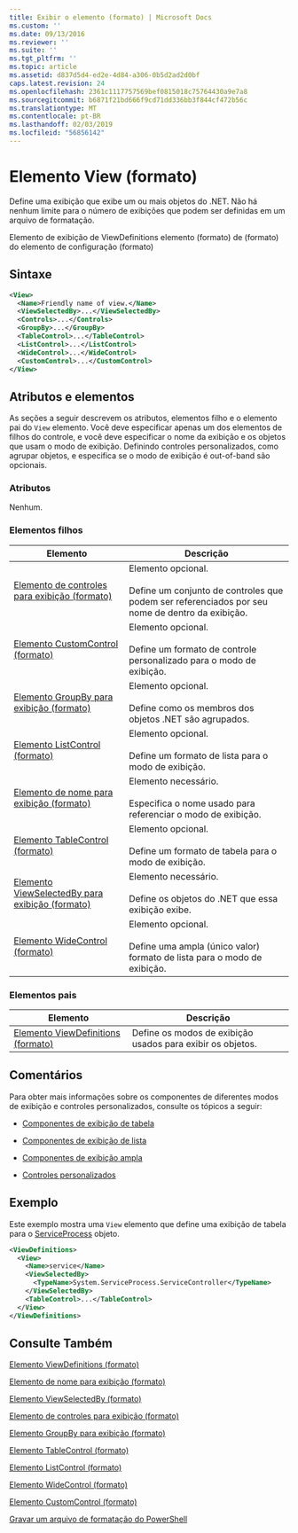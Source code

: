 ```yaml
---
title: Exibir o elemento (formato) | Microsoft Docs
ms.custom: ''
ms.date: 09/13/2016
ms.reviewer: ''
ms.suite: ''
ms.tgt_pltfrm: ''
ms.topic: article
ms.assetid: d837d5d4-ed2e-4d84-a306-0b5d2ad2d0bf
caps.latest.revision: 24
ms.openlocfilehash: 2361c1117757569bef0815018c75764430a9e7a8
ms.sourcegitcommit: b6871f21bd666f9cd71dd336bb3f844cf472b56c
ms.translationtype: MT
ms.contentlocale: pt-BR
ms.lasthandoff: 02/03/2019
ms.locfileid: "56856142"
---
```

# <a name="view-element-format"></a>Elemento View (formato)

Define uma exibição que exibe um ou mais objetos do .NET. Não há nenhum limite para o número de exibições que podem ser definidas em um arquivo de formatação.

Elemento de exibição de ViewDefinitions elemento (formato) de (formato) do elemento de configuração (formato)

## <a name="syntax"></a>Sintaxe

```xml
<View>
  <Name>Friendly name of view.</Name>
  <ViewSelectedBy>...</ViewSelectedBy>
  <Controls>...</Controls>
  <GroupBy>...</GroupBy>
  <TableControl>...</TableControl>
  <ListControl>...</ListControl>
  <WideControl>...</WideControl>
  <CustomControl>...</CustomControl>
</View>
```

## <a name="attributes-and-elements"></a>Atributos e elementos

As seções a seguir descrevem os atributos, elementos filho e o elemento pai do `View` elemento. Você deve especificar apenas um dos elementos de filhos do controle, e você deve especificar o nome da exibição e os objetos que usam o modo de exibição. Definindo controles personalizados, como agrupar objetos, e especifica se o modo de exibição é out-of-band são opcionais.

### <a name="attributes"></a>Atributos

Nenhum.

### <a name="child-elements"></a>Elementos filhos

|Elemento|Descrição|
|-------------|-----------------|
|[Elemento de controles para exibição (formato)](./controls-element-for-view-format.md)|Elemento opcional.<br /><br /> Define um conjunto de controles que podem ser referenciados por seu nome de dentro da exibição.|
|[Elemento CustomControl (formato)](./customcontrol-element-for-groupby-format.md)|Elemento opcional.<br /><br /> Define um formato de controle personalizado para o modo de exibição.|
|[Elemento GroupBy para exibição (formato)](./groupby-element-for-view-format.md)|Elemento opcional.<br /><br /> Define como os membros dos objetos .NET são agrupados.|
|[Elemento ListControl (formato)](./listcontrol-element-format.md)|Elemento opcional.<br /><br /> Define um formato de lista para o modo de exibição.|
|[Elemento de nome para exibição (formato)](./name-element-for-view-format.md)|Elemento necessário.<br /><br /> Especifica o nome usado para referenciar o modo de exibição.|
|[Elemento TableControl (formato)](./tablecontrol-element-format.md)|Elemento opcional.<br /><br /> Define um formato de tabela para o modo de exibição.|
|[Elemento ViewSelectedBy para exibição (formato)](./viewselectedby-element-format.md)|Elemento necessário.<br /><br /> Define os objetos do .NET que essa exibição exibe.|
|[Elemento WideControl (formato)](./widecontrol-element-format.md)|Elemento opcional.<br /><br /> Define uma ampla (único valor) formato de lista para o modo de exibição.|

### <a name="parent-elements"></a>Elementos pais

|Elemento|Descrição|
|-------------|-----------------|
|[Elemento ViewDefinitions (formato)](./viewdefinitions-element-format.md)|Define os modos de exibição usados para exibir os objetos.|

## <a name="remarks"></a>Comentários

Para obter mais informações sobre os componentes de diferentes modos de exibição e controles personalizados, consulte os tópicos a seguir:

- [Componentes de exibição de tabela](./creating-a-table-view.md)

- [Componentes de exibição de lista](./creating-a-list-view.md)

- [Componentes de exibição ampla](./creating-a-wide-view.md)

- [Controles personalizados](./creating-custom-controls.md)

## <a name="example"></a>Exemplo

Este exemplo mostra uma `View` elemento que define uma exibição de tabela para o [ServiceProcess](/dotnet/api/System.ServiceProcess.ServiceController) objeto.

```xml
<ViewDefinitions>
  <View>
    <Name>service</Name>
    <ViewSelectedBy>
      <TypeName>System.ServiceProcess.ServiceController</TypeName>
    </ViewSelectedBy>
    <TableControl>...</TableControl>
  </View>
</ViewDefinitions>

```

## <a name="see-also"></a>Consulte Também

[Elemento ViewDefinitions (formato)](./viewdefinitions-element-format.md)

[Elemento de nome para exibição (formato)](./name-element-for-view-format.md)

[Elemento ViewSelectedBy (formato)](./viewselectedby-element-format.md)

[Elemento de controles para exibição (formato)](./controls-element-for-view-format.md)

[Elemento GroupBy para exibição (formato)](./groupby-element-for-view-format.md)

[Elemento TableControl (formato)](./tablecontrol-element-format.md)

[Elemento ListControl (formato)](./listcontrol-element-format.md)

[Elemento WideControl (formato)](./widecontrol-element-format.md)

[Elemento CustomControl (formato)](./customcontrol-element-for-groupby-format.md)

[Gravar um arquivo de formatação do PowerShell](./writing-a-powershell-formatting-file.md)
